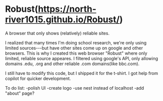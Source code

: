 # Robust(https://north-river1015.github.io/Robust/)


A browser that only shows (relatively) reliable sites. 

I realized that many times I'm doing school research, we're only using limited sources---but have other sites come up on google and other browsers. 
This is why I created this web browser "Robust" where only limited, reliable source appeares. 
I filtered using google's API, only allowing domains .edu, .org and other reliable .com domains(like bbc.com).

I still have to modify this code, but I shipped it for the t-shirt. I got help from copilot for quicker development. 

To do list:
-polish UI
-create logo
-use nest instead of localhost
-add "about" page?



